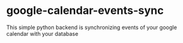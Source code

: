 # google-calendar-events-sync
This simple python backend is synchronizing events of your google calendar with your database
